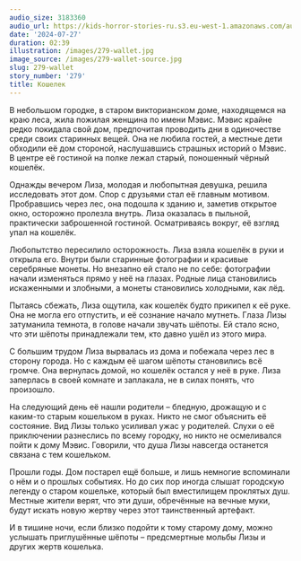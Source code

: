 ```yaml
---
audio_size: 3183360
audio_url: https://kids-horror-stories-ru.s3.eu-west-1.amazonaws.com/audio/279-wallet.mp3
date: '2024-07-27'
duration: 02:39
illustration: /images/279-wallet.jpg
image_source: /images/279-wallet-source.jpg
slug: 279-wallet
story_number: '279'
title: Кошелек
---
```


В небольшом городке, в старом викторианском доме, находящемся на краю леса, жила пожилая женщина по имени Мэвис. Мэвис крайне редко покидала свой дом, предпочитая проводить дни в одиночестве среди своих старинных вещей. Она не любила гостей, а местные дети обходили её дом стороной, наслушавшись страшных историй о Мэвис. В центре её гостиной на полке лежал старый, поношенный чёрный кошелёк.

Однажды вечером Лиза, молодая и любопытная девушка, решила исследовать этот дом. Спор с друзьями стал её главным мотивом. Пробравшись через лес, она подошла к зданию и, заметив открытое окно, осторожно пролезла внутрь. Лиза оказалась в пыльной, практически заброшенной гостиной. Осматриваясь вокруг, её взгляд упал на кошелёк.

Любопытство пересилило осторожность. Лиза взяла кошелёк в руки и открыла его. Внутри были старинные фотографии и красивые серебряные монеты. Но внезапно ей стало не по себе: фотографии начали изменяться прямо у неё на глазах. Родные лица становились искаженными и злобными, а монеты становились холодными, как лёд.

Пытаясь сбежать, Лиза ощутила, как кошелёк будто прикипел к её руке. Она не могла его отпустить, и её сознание начало мутнеть. Глаза Лизы затуманила темнота, в голове начали звучать шёпоты. Ей стало ясно, что эти шёпоты принадлежали тем, кто давно ушёл из этого мира.

С большим трудом Лиза вырвалась из дома и побежала через лес в сторону города. Но с каждым её шагом шёпоты становились всё громче. Она вернулась домой, но кошелёк остался у неё в руке. Лиза заперлась в своей комнате и заплакала, не в силах понять, что произошло.

На следующий день её нашли родители – бледную, дрожащую и с каким-то старым кошельком в руках. Никто не смог объяснить её состояние. Вид Лизы только усиливал ужас у родителей. Слухи о её приключении разнеслись по всему городку, но никто не осмеливался пойти к дому Мэвис. Говорили, что душа Лизы навсегда останется связана с тем кошельком.

Прошли годы. Дом постарел ещё больше, и лишь немногие вспоминали о нём и о прошлых событиях. Но до сих пор иногда слышат городскую легенду о старом кошельке, который был вместилищем проклятых душ. Местные жители верят, что эти души, обречённые на вечные муки, будут искать новую жертву через этот таинственный артефакт.

И в тишине ночи, если близко подойти к тому старому дому, можно услышать приглушённые шёпоты – предсмертные мольбы Лизы и других жертв кошелька.